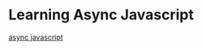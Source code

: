 # Learning Async Javascript

[async javascript](https://developer.mozilla.org/en-US/docs/Learn/JavaScript/Asynchronous)
